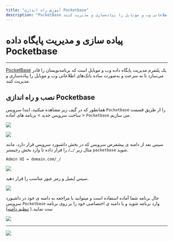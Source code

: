 ```yaml
---
title: "آموزش راه اندازی Pocketbase"
description: "PocketBase یک پلتفرم مدیریت پایگاه داده وب و موبایل است که برنامه‌نویسان را قادر می‌سازد تا به سرعت و به‌صورت ساده بانک‌های اطلاعاتی وب و موبایل را پیاده‌سازی و مدیریت کنند."
---
```


# پیاده سازی و مدیریت پایگاه داده Pocketbase
---

[PocketBase](https://chabokan.net/services/pocketbase/) یک پلتفرم مدیریت پایگاه داده وب و موبایل است که برنامه‌نویسان را قادر می‌سازد تا به سرعت و به‌صورت ساده بانک‌های اطلاعاتی وب و موبایل را پیاده‌سازی و مدیریت کنند.

## نصب و راه اندازی Pocketbase

همانطور که در گیف زیر مشاهده میکنید، ابتدا سرویس `Pocketbase` را از طریق قسمت ساخت سرویس جدید > برنامه های آماده > `Pocketbase` می سازیم.

![](https://s1.chabokan.net/docs/gifs/pocketbase-install.gif)

![](https://s1.chabokan.net/docs/images/pocketbase-platform-docs-1.jpg)

سپس بعد از دامنه ی پیشفرض سرویس که در بخش داشبورد سرویس قرار دارد، مانند مثال زیر `/ـ/` را قرار داده تا وارد بخش رجیستر `packetbase` شوید.

```
Admin UI = domain.com/_/
```
![](https://s1.chabokan.net/docs/images/pocketbase-platform-docs-2.jpg)

سپس ایمیل و رمز عبور مناسب را قرار دهید.

![](https://s1.chabokan.net/docs/images/packet_2.jpg)

حال برنامه شما آماده استفاده است و میتوانید با مراجعه به دامنه ی خود در داشبورد سرویس `Pocketbase` وارد برنامه شوید و یا دامنه ی اختصاصی خود را بر روی برنامه ست نمایید.( [تنظیم دامنه](https://docs.chabokan.net/features/domains/))

![](https://s1.chabokan.net/docs/images/packet_3.jpg)

---
<a href="https://hub.chabokan.net/fa/services/create/pocketbase" ><img src="https://s1.chabokan.net/docs/images/pocketbase-banner.png" /></a>